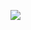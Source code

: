 [![](https://mermaid.ink/img/pako:eNqtVt1u2jAUfhXLF1XoUkQKNGABUtdunapWu6jExcSNmxyCtSTObAe1Y-x9-hx9sZn8QCCGUnXckBx_5zvf-bHjBfa4D5hgL6RSXjMaCBpN4kmM9C-zoSsIwzQEtMiNq98ZeuQ8RCDVmM1prMC09P1RKuqFlbVPJZeVYea573BKQwl27scLp9zYqPoW6wpiJr4oqqwG8ngsVRUz58xHPkxZicnF6Kf9VBulbzJWoFtqDeQJCKq4GA6tjLLM_ATRVAnYCrTcrveNYGEIn6ncKvlgQHUwQT01GlWj_d3ArUZNuFatGA2ZBHENScrkV-bNGIhClFQ-IZqVxcEJinlUrDbQELVqXBEorfzylqfCqiEqfHPwdOKD6nOR_Gh0Ula9sMiy5Bs-YzW2h4_FCoVUBJCKXfNMl3fH_KYo5BViql73umZZrg-66AoCBqdIlo_VzHOBVqnJXss42I3LEPR4MPEfm3a4YbUJ1Tu0qMBYx_LzDJ5y-c-GjbCyezxKFIgxZ5LFMt_78hjHout3edOsw6hveQ9NqI-O2b6dvcYdHSDm6Vy_gSxdG_u41wNkmWaq5FmbjjhL8pE74iipBzzqSKm7WYenqxQUZP-NvZv5FtJruKNjBkZBbzMbWS-nU70FaHBccmu0ZepYRIUAca-_iTuhbXTskblP3ZX256Ep4Q-EPRzyRtBkxn6l7wy6y1r5Ig3-nJ2VZzJBs9cXwcqvv2HYMrSp6QSxKAlfXyJYXx42Xcy8amV7h8smbYNTIf5UO5Q3G7IqsmIaswVpNkempAhKFVudzjXwRg9ZnWe6ODRgmhPbOAIRUebri1bWiQlWM4hggol-9Kn4OcGTeKlxekvzh-fYw0SJFGwseBrMMMmvSDhNfC2iuKWVkITGPzivvmKywE-YdDvNftvtdLp91zm_cBzXxs-YXPSajttyev2W47adVru7tPHvzL_VdPtO3213nPNW-6LX7_aW_wCmoUMM?type=png)](https://mermaid.live/edit#pako:eNqtVt1u2jAUfhXLF1XoUkQKNGABUtdunapWu6jExcSNmxyCtSTObAe1Y-x9-hx9sZn8QCCGUnXckBx_5zvf-bHjBfa4D5hgL6RSXjMaCBpN4kmM9C-zoSsIwzQEtMiNq98ZeuQ8RCDVmM1prMC09P1RKuqFlbVPJZeVYea573BKQwl27scLp9zYqPoW6wpiJr4oqqwG8ngsVRUz58xHPkxZicnF6Kf9VBulbzJWoFtqDeQJCKq4GA6tjLLM_ATRVAnYCrTcrveNYGEIn6ncKvlgQHUwQT01GlWj_d3ArUZNuFatGA2ZBHENScrkV-bNGIhClFQ-IZqVxcEJinlUrDbQELVqXBEorfzylqfCqiEqfHPwdOKD6nOR_Gh0Ula9sMiy5Bs-YzW2h4_FCoVUBJCKXfNMl3fH_KYo5BViql73umZZrg-66AoCBqdIlo_VzHOBVqnJXss42I3LEPR4MPEfm3a4YbUJ1Tu0qMBYx_LzDJ5y-c-GjbCyezxKFIgxZ5LFMt_78hjHout3edOsw6hveQ9NqI-O2b6dvcYdHSDm6Vy_gSxdG_u41wNkmWaq5FmbjjhL8pE74iipBzzqSKm7WYenqxQUZP-NvZv5FtJruKNjBkZBbzMbWS-nU70FaHBccmu0ZepYRIUAca-_iTuhbXTskblP3ZX256Ep4Q-EPRzyRtBkxn6l7wy6y1r5Ig3-nJ2VZzJBs9cXwcqvv2HYMrSp6QSxKAlfXyJYXx42Xcy8amV7h8smbYNTIf5UO5Q3G7IqsmIaswVpNkempAhKFVudzjXwRg9ZnWe6ODRgmhPbOAIRUebri1bWiQlWM4hggol-9Kn4OcGTeKlxekvzh-fYw0SJFGwseBrMMMmvSDhNfC2iuKWVkITGPzivvmKywE-YdDvNftvtdLp91zm_cBzXxs-YXPSajttyev2W47adVru7tPHvzL_VdPtO3213nPNW-6LX7_aW_wCmoUMM)

